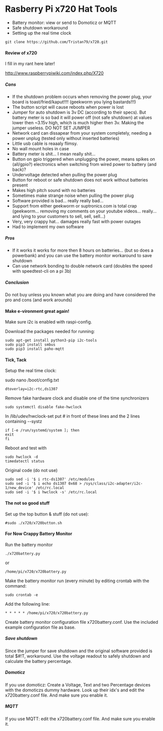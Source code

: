# Rasberry Pi x720 Hat Tools #
 
 * Battery monitor: view or send to Domoticz or MQTT
 * Safe shutdown workaround
 * Setting up the real time clock
 
```
git clone https://github.com/Tristan79/x720.git
```


#### Review of x720 ####

I fill in my rant here later!

http://www.raspberrypiwiki.com/index.php/X720

##### Cons #####

* If the shutdown problem occurs when removing the power plug, your board is toast/fried/kaput!!!! (geekworm you lying bastards!!!)
* The button script will cause reboots when power is lost
* Jumper for auto shutdown is 3v DC (according to their specs). But battery meter is so bad it will power off (not safe shutdown) at values lower then ~3.15v high, which is much higher then 3v. Making the jumper useless. DO NOT SET JUMPER
 * Network card can dissapear from your system completely, needing a power unplug (tested only without inserted batteries)
 * Little usb cable is reaaaly flimsy.
 * No wall mount holes in case
 * Battery meter is shit... I mean really shit...
 * Button on gpio triggered when unplugging the power, means spikes on (all/gpio?) electronics when switching from wired power to battery (and back)?
 * Undervoltage detected when pulling the power plug
 * Button for reboot or safe shutdown does not work without batteries present
 * Makes high pitch sound with no batteries
 * Sometimes make strange noise when pulling the power plug
 * Software provided is bad...  really really bad...
 * Support from either geekworm or suptronics.com is total crap (geekworm... removing my comments on your youtube videos... really... and lying to your customers to sell, sell, sell...)
 * Very, very crappy hat... damages really fast with power outages
 * Had to implement my own software
 
##### Pros #####

 * If it works it works for more then 8 hours on batteries... (but so does a powerbank) and you can use the battery monitor workaround to save shutdown
 * Can use network bonding to double network card (doubles the speed with speedtest-cli on a pi 3b)

##### Conclusion #####

Do not buy unless you known what you are doing and have considered the pro and cons (and work arounds)


#### Make e-vironment great again! ####

Make sure i2c is enabled with raspi-config.

Download the packages needed for running:
```
sudo apt-get install python3-pip i2c-tools
sudo pip3 install smbus
sudo pip3 install paho-mqtt
```

#### Tick, Tack ####

Setup the real time clock:

sudo nano /boot/config.txt

```
dtoverlay=i2c-rtc,ds1307
```

Remove fake hardware clock and disable one of the time synchronizers
```
sudo systemctl disable fake-hwclock
```

In /lib/udev/hwclock-set put # in front of these lines and the 2 lines containing --systz

```
if [-e /run/systemd/system ]; then
exit
fi
```

Reboot and test with

```
sudo hwclock -d
timedatectl status
```


Original code (do not use)
```
sudo sed -i '$ i rtc-ds1307' /etc/modules
sudo sed -i '$ i echo ds1307 0x68 > /sys/class/i2c-adapter/i2c-1/new_device' /etc/rc.local
sudo sed -i '$ i hwclock -s' /etc/rc.local
```

#### The not so good stuff ####
Set up the top button & stuff (do not use):
```
#sudo ./x720/x720button.sh
```

#### For Now Crappy Battery Monitor ####
Run the battery monitor 

```
./x720battery.py
```

or 

```
/home/pi/x720/x720battery.py
```

Make the battery monitor run (every minute) by editing crontab with the command:
```
sudo crontab -e
```
Add the following line:
```
* * * * * /home/pi/x720/x720battery.py
```

Create battery monitor configuration file x720battery.conf. Use the included example configuration file as base.

##### Save shutdown #####
Since the jumper for save shutdown and the original software provided is total $#!T, workaround. Use the voltage readout to safely shutdown and calculate the battery percentage. 

##### Domoticz #####
If you use domoticz: Create a Voltage, Text and two Percentage devices with the domoticzs dummy hardware. Look up their idx's and edit the x720battery.conf file. And make sure you enable it.

##### MQTT #####
If you use MQTT:
edit the x720battery.conf file. And make sure you enable it.
